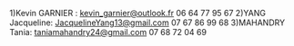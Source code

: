 1)Kevin GARNIER :
kevin_garnier@outlook.fr
06 64 77 95 67
2)YANG Jacqueline: JacquelineYang13@gmail.com 07 67 86 99 68
3)MAHANDRY Tania: 
taniamahandry24@gmail.com 
07 68 72 04 69